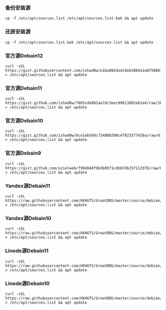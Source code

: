 ### 备份安装源

```
cp -f /etc/apt/sources.list /etc/apt/sources.list.bak && apt update
```

### 还原安装源

```
cp -f /etc/apt/sources.list.bak /etc/apt/sources.list && apt update
```

### 官方源Debain12

```
curl -sSL https://gist.githubusercontent.com/ishad0w/e1ba0843edc9eb3084a1a0750861d073/raw/8148f9eac76d380f4340242e5a835dc1b9e4d2e7/sources.list > /etc/apt/sources.list && apt update
```

### 官方源Debain11

```
curl -sSL https://gist.github.com/ishad0w/7665cde882aa7dc3eec99613802e61e4/raw/1b250a3fea94f8337b73f70be6694daa9f0ac8d3/sources.list > /etc/apt/sources.list && apt update
```

### 官方源Debain10

```
curl -sSL https://gist.github.com/ishad0w/6ce1eb569c734880200c47923577426a/raw/d1837a88b0f5c314bd07195e97f2d1912e1d0f7e/sources.list > /etc/apt/sources.list && apt update
```

### 官方源Debain9

```
curl -sSL https://gist.github.com/uzielweb/f99d840f9b3b05f1cdb07db25f112d7b/raw/044c7b89776dcf390524408fbf7f6601aa05050e/sources.list > /etc/apt/sources.list && apt update
```

### Yandex源Debain11

```
curl -sSL https://raw.githubusercontent.com/HXHGTS/GreatDNS/master/source/debian/yandex/debian11_yandex_sources.list > /etc/apt/sources.list && apt update
```

### Yandex源Debain10

```
curl -sSL https://raw.githubusercontent.com/HXHGTS/GreatDNS/master/source/debian/yandex/debian10_yandex_sources.list > /etc/apt/sources.list && apt update
```

### Linode源Debain11

```
curl -sSL https://raw.githubusercontent.com/HXHGTS/GreatDNS/master/source/debian/linode/debian11_%20linode_sources.list > /etc/apt/sources.list && apt update
```

### Linode源Debain10

```
curl -sSL https://raw.githubusercontent.com/HXHGTS/GreatDNS/master/source/debian/linode/debian10_%20linode_sources.list > /etc/apt/sources.list && apt update
```
